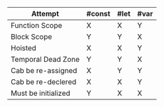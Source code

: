 Attempt | #const | #let | #var 
--- | --- | --- | --- 
Function Scope | X | X | Y 
Block Scope | Y | Y | X 
Hoisted | X | X | Y 
Temporal Dead Zone | Y | Y | X 
Cab be re-assigned | X | Y | Y 
Cab be re-declered | X | X | Y 
Must be initialized | Y | X | X 
